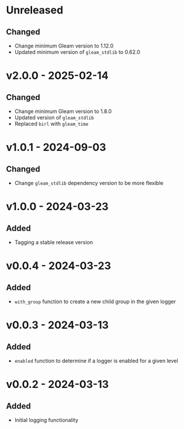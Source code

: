 # Unreleased

## Changed

- Change minimum Gleam version to 1.12.0
- Updated minimum version of `gleam_stdlib` to 0.62.0

# v2.0.0 - 2025-02-14

## Changed

- Change minimum Gleam version to 1.8.0
- Updated version of `gleam_stdlib`
- Replaced `birl` with `gleam_time`

# v1.0.1 - 2024-09-03

## Changed

- Change `gleam_stdlib` dependency version to be more flexible

# v1.0.0 - 2024-03-23

## Added

- Tagging a stable release version

# v0.0.4 - 2024-03-23

## Added

- `with_group` function to create a new child group in the given logger

# v0.0.3 - 2024-03-13

## Added

- `enabled` function to determine if a logger is enabled for a given level

# v0.0.2 - 2024-03-13

## Added

- Initial logging functionality

